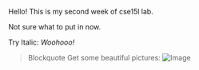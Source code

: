 Hello!
This is my second week of cse15l lab.

Not sure what to put in now.

Try Italic: _Woohooo!_

> Blockquote
Get some beautiful pictures: ![Image](https://i.pximg.net/img-original/img/2022/01/13/02/28/22/95490649_p0.png)
